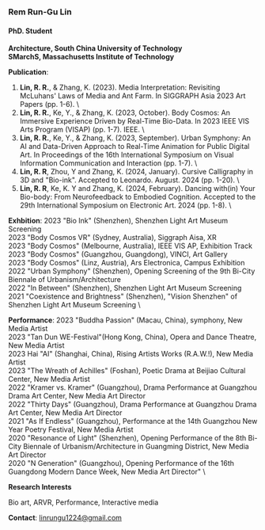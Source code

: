 ### Rem Run-Gu Lin
#### PhD. Student
**Architecture, South China University of Technology**\
**SMarchS, Massachusetts Institute of Technology**

**Publication**:
1. **Lin, R. R.**, & Zhang, K. (2023). Media Interpretation: Revisiting McLuhans' Laws of Media and Ant Farm. In SIGGRAPH Asia 2023 Art Papers (pp. 1-6). \
2. **Lin, R. R.**, Ke, Y., & Zhang, K. (2023, October). Body Cosmos: An Immersive Experience Driven by Real-Time Bio-Data. In 2023 IEEE VIS Arts Program (VISAP) (pp. 1-7). IEEE. \
3. **Lin, R. R.**, Ke, Y., & Zhang, K. (2023, September). Urban Symphony: An AI and Data-Driven Approach to Real-Time Animation for Public Digital Art. In Proceedings of the 16th International Symposium on Visual Information Communication and Interaction (pp. 1-7). \
4. **Lin, R. R**, Zhou, Y and Zhang, K.  (2024, January). Cursive Calligraphy in 3D and "Bio-ink". Accepted to Leonardo. August. 2024 (pp. 1-20). \
5. **Lin, R. R**, Ke, K. Y and Zhang, K.  (2024, February). Dancing with(in) Your Bio-body: From Neurofeedback to Embodied Cognition. Accepted to the 29th International Symposium on Electronic Art. 2024 (pp. 1-8). \

**Exhbition**:
2023 "Bio Ink" (Shenzhen), Shenzhen Light Art Museum Screening \
2023 "Body Cosmos VR" (Sydney, Australia), Siggraph Aisa, XR \
2023 "Body Cosmos" (Melbourne, Australia), IEEE VIS AP, Exhibition Track \
2023 "Body Cosmos" (Guangzhou, Guangdong), VINCI, Art Gallery \
2023 "Body Cosmos" (Linz, Austria), Ars Electronica, Campus Exhibition \
2022 "Urban Symphony" (Shenzhen), Opening Screening of the 9th Bi-City Biennale of Urbanism/Architecture \
2022 "In Between" (Shenzhen), Shenzhen Light Art Museum Screening \
2021 "Coexistence and Brightness" (Shenzhen), "Vision Shenzhen" of Shenzhen Light Art Museum Screening \

**Performance**:
2023 "Buddha Passion" (Macau, China), symphony, New Media Artist \
2023 "Tan Dun WE-Festival"(Hong Kong, China), Opera and Dance Theatre, New Media Artist \
2023 Hai "AI" (Shanghai, China), Rising Artists Works (R.A.W.!), New Media Artist \
2023 "The Wreath of Achilles" (Foshan), Poetic Drama at Beijiao Cultural Center, New Media Artist \
2022 "Kramer vs. Kramer" (Guangzhou), Drama Performance at Guangzhou Drama Art Center, New Media Art Director \
2022 "Thirty Days" (Guangzhou), Drama Performance at Guangzhou Drama Art Center, New Media Art Director \
2021 "As If Endless" (Guangzhou), Performance at the 14th Guangzhou New Year Poetry Festival, New Media Artist \
2020 "Resonance of Light" (Shenzhen), Opening Performance of the 8th Bi-City Biennale of Urbanism/Architecture in Guangming District, New Media Art Director \
2020 "N Generation" (Guangzhou), Opening Performance of the 16th Guangdong Modern Dance Week, New Media Art Director" \

**Research Interests**

Bio art, ARVR, Performance, Interactive media

**Contact**: linrungu1224@gmail.com